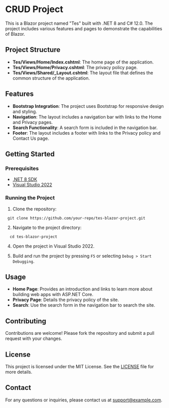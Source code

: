 # CRUD Project

This is a Blazor project named "Tes" built with .NET 8 and C# 12.0. The project includes various features and pages to demonstrate the capabilities of Blazor.

## Project Structure

- **Tes/Views/Home/Index.cshtml**: The home page of the application.
- **Tes/Views/Home/Privacy.cshtml**: The privacy policy page.
- **Tes/Views/Shared/_Layout.cshtml**: The layout file that defines the common structure of the application.

## Features

- **Bootstrap Integration**: The project uses Bootstrap for responsive design and styling.
- **Navigation**: The layout includes a navigation bar with links to the Home and Privacy pages.
- **Search Functionality**: A search form is included in the navigation bar.
- **Footer**: The layout includes a footer with links to the Privacy policy and Contact Us page.

## Getting Started

### Prerequisites

- [.NET 8 SDK](https://dotnet.microsoft.com/download/dotnet/8.0)
- [Visual Studio 2022](https://visualstudio.microsoft.com/vs/)

### Running the Project

1. Clone the repository:
```
 git clone https://github.com/your-repo/tes-blazor-project.git
```
2. Navigate to the project directory:
  ```
    cd tes-blazor-project
```

4. Open the project in Visual Studio 2022.

5. Build and run the project by pressing `F5` or selecting `Debug > Start Debugging`.

## Usage

- **Home Page**: Provides an introduction and links to learn more about building web apps with ASP.NET Core.
- **Privacy Page**: Details the privacy policy of the site.
- **Search**: Use the search form in the navigation bar to search the site.

## Contributing

Contributions are welcome! Please fork the repository and submit a pull request with your changes.

## License

This project is licensed under the MIT License. See the [LICENSE](LICENSE) file for more details.

## Contact

For any questions or inquiries, please contact us at [support@example.com](mailto:support@example.com).

